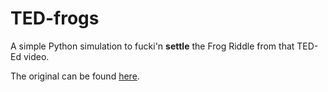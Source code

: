 # TED-frogs
A simple Python simulation to fucki'n **settle** the Frog Riddle from that TED-Ed video.

The original can be found [here](https://www.youtube.com/watch?v=cpwSGsb-rTs).
